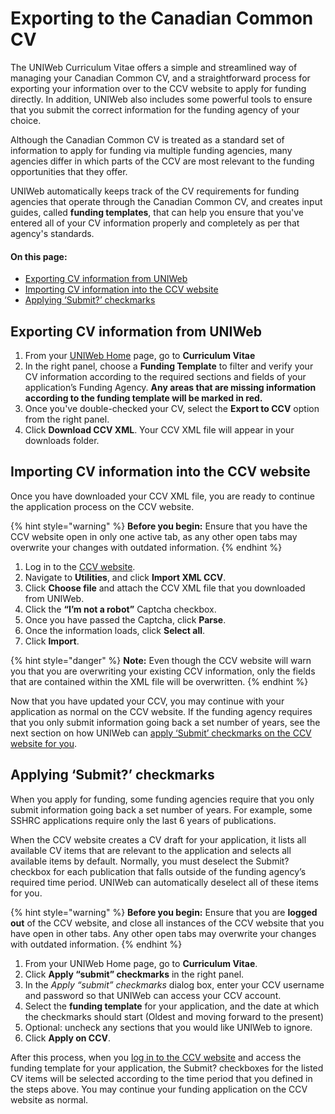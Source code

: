 # Exporting to the Canadian Common CV

The UNIWeb Curriculum Vitae offers a simple and streamlined way of managing your Canadian Common CV, and a straightforward process for exporting your information over to the CCV website to apply for funding directly. In addition, UNIWeb also includes some powerful tools to ensure that you submit the correct information for the funding agency of your choice.

Although the Canadian Common CV is treated as a standard set of information to apply for funding via multiple funding agencies, many agencies differ in which parts of the CCV are most relevant to the funding opportunities that they offer. 

UNIWeb automatically keeps track of the CV requirements for funding agencies that operate through the Canadian Common CV, and creates input guides, called **funding templates**, that can help you ensure that you've entered all of your CV information properly and completely as per that agency's standards.

#### On this page:

* [Exporting CV information from UNIWeb](applying-for-funding-with-the-canadian-common-cv.md#exporting-cv-information-from-uniweb)
* [Importing CV information into the CCV website](applying-for-funding-with-the-canadian-common-cv.md#importing-cv-information-into-the-CCV-website)
* [Applying ‘Submit?’ checkmarks](applying-for-funding-with-the-canadian-common-cv.md#applying-submit-checkmarks)

## Exporting CV information from UNIWeb

1. From your [UNIWeb Home](../navigating-uniweb/#the-home-page) page, go to **Curriculum Vitae**
2. In the right panel, choose a **Funding Template** to filter and verify your CV information according to the required sections and fields of your application’s Funding Agency. **Any areas that are missing information according to the funding template will be marked in red.**
3. Once you've double-checked your CV, select the **Export to CCV** option from the right panel.
4. Click **Download CCV XML**. Your CCV XML file will appear in your downloads folder.

## Importing CV information into the CCV website

Once you have downloaded your CCV XML file, you are ready to continue the application process on the CCV website.

{% hint style="warning" %}
**Before you begin:** Ensure that you have the CCV website open in only one active tab, as any other open tabs may overwrite your changes with outdated information.
{% endhint %}

1. Log in to the [CCV website](https://ccv-cvc.ca).
2. Navigate to **Utilities**, and click **Import XML CCV**. 
3. Click **Choose file** and attach the CCV XML file that you downloaded from UNIWeb.
4. Click the **“I’m not a robot”** Captcha checkbox.
5. Once you have passed the Captcha, click **Parse**.
6. Once the information loads, click **Select all**.
7. Click **Import**.

{% hint style="danger" %}
**Note:** Even though the CCV website will warn you that you are overwriting your existing CCV information, only the fields that are contained within the XML file will be overwritten.
{% endhint %}

Now that you have updated your CCV, you may continue with your application as normal on the CCV website. If the funding agency requires that you only submit information going back a set number of years, see the next section on how UNIWeb can [apply ‘Submit’ checkmarks on the CCV website for you](applying-for-funding-with-the-canadian-common-cv.md#applying-submit-checkmarks).

## Applying ‘Submit?’ checkmarks

When you apply for funding, some funding agencies require that you only submit information going back a set number of years. For example, some SSHRC applications require only the last 6 years of publications.

When the CCV website creates a CV draft for your application, it lists all available CV items that are relevant to the application and selects all available items by default. Normally, you must deselect the Submit? checkbox for each publication that falls outside of the funding agency’s required time period. UNIWeb can automatically deselect all of these items for you.

{% hint style="warning" %}
**Before you begin:** Ensure that you are **logged out** of the CCV website, and close all instances of the CCV website that you have open in other tabs. Any other open tabs may overwrite your changes with outdated information.
{% endhint %}

1. From your UNIWeb Home page, go to **Curriculum Vitae**.
2. Click **Apply “submit” checkmarks** in the right panel.
3. In the _Apply “submit” checkmarks_ dialog box, enter your CCV username and password so that UNIWeb can access your CCV account.
4. Select the **funding template** for your application, and the date at which the checkmarks should start \(Oldest and moving forward to the present\)
5. Optional: uncheck any sections that you would like UNIWeb to ignore.
6. Click **Apply on CCV**.

After this process, when you [log in to the CCV website](https://ccv-cvc.ca) and access the funding template for your application, the Submit? checkboxes for the listed CV items will be selected according to the time period that you defined in the steps above. You may continue your funding application on the CCV website as normal.

